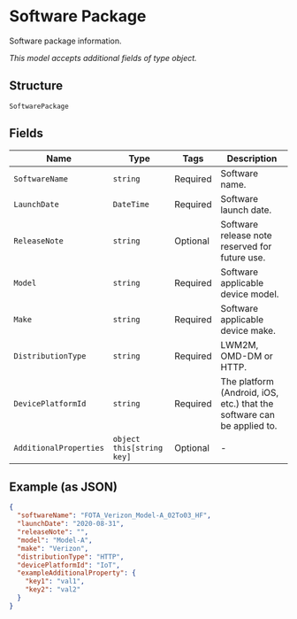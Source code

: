 
# Software Package

Software package information.

*This model accepts additional fields of type object.*

## Structure

`SoftwarePackage`

## Fields

| Name | Type | Tags | Description |
|  --- | --- | --- | --- |
| `SoftwareName` | `string` | Required | Software name. |
| `LaunchDate` | `DateTime` | Required | Software launch date. |
| `ReleaseNote` | `string` | Optional | Software release note reserved for future use. |
| `Model` | `string` | Required | Software applicable device model. |
| `Make` | `string` | Required | Software applicable device make. |
| `DistributionType` | `string` | Required | LWM2M, OMD-DM or HTTP. |
| `DevicePlatformId` | `string` | Required | The platform (Android, iOS, etc.) that the software can be applied to. |
| `AdditionalProperties` | `object this[string key]` | Optional | - |

## Example (as JSON)

```json
{
  "softwareName": "FOTA_Verizon_Model-A_02To03_HF",
  "launchDate": "2020-08-31",
  "releaseNote": "",
  "model": "Model-A",
  "make": "Verizon",
  "distributionType": "HTTP",
  "devicePlatformId": "IoT",
  "exampleAdditionalProperty": {
    "key1": "val1",
    "key2": "val2"
  }
}
```

